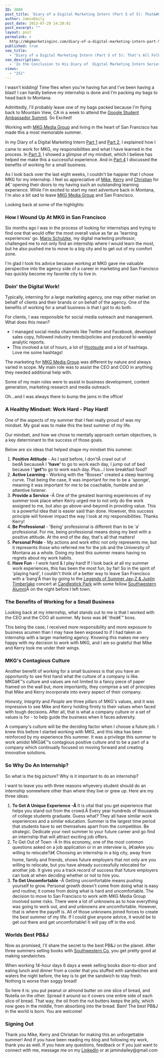 ```yaml
---
ID: 3800
post_title: 'Diary of a Digital Marketing Intern (Part 5 of 5): That&#8217;s It, That&#8217;s All!'
author: JaminDaily
post_date: 2013-07-29 14:20:01
post_excerpt: ""
layout: post
permalink: >
  http://mkgmarketinginc.com/diary-of-a-digital-marketing-intern-part-5-of-5-thats-it-thats-all/
published: true
seo_title:
  - "Diary of a Digital Marketing Intern (Part 5 of 5): That's All Folks!"
seo_description:
  - 'In the Conclusion to His Diary of  Digital Marketing Intern Series, Jamin Dailey Recaps His Summer Internship at MKG Media Group'
views:
  - "251"
---
```

<p>I wasn't kidding! Time flies when you're having fun and I've been having a blast! I can hardly believe my internship is done and I'm packing my bags to head back to Montana.</p>

<p>Admittedly, I'll probably leave one of my bags packed because I'm flying back to Mountain View, CA in a week to attend the <a href="https://www.youtube.com/watch?v=IVDS7Oa0TI4" target="_blank">Google Student Ambassador Summit</a>. So Excited!</p>

<p>Working with <a href="http://mkgmediagroup.com/" target="_blank">MKG Media Group</a> and living in the heart of San Francisco has made this a most memorable summer.</p>

<!--more-->

<p>In my Diary of a Digital Marketing Intern <a title="Diary of a Digital Marketing Intern: Part 1 of 5" href="http://mkgmediagroup.com/dairy-of-a-digital-marketing-intern-part-1-of-5/" target="_blank">Part 1</a> and <a title="Diary of a Digital Marketing Intern: Doinâ€™ Work!" href="http://mkgmediagroup.com/diary-of-a-digital-marketing-intern-doin-work/" target="_blank">Part 2</a>, I explained how I came to work for MKG, my responsibilities and what I have learned in the process. In <a title="Diary of a Digital Marketing Intern (Part 3 of 5): A Winning Mindset!" href="http://mkgmediagroup.com/diary-of-a-digital-marketing-intern-part-3-of-5-a-winning-mindset/" target="_blank">Part 3</a>, I showed a glimpse of my mindset, which I believe has helped me make this a successful experience. And in <a title="Diary of a Digital Marketing Intern (Part 4 of 5): The Benefits of Working for a Small Business" href="http://mkgmediagroup.com/diary-of-a-digital-marketing-intern-4-of-5-the-benefits-of-working-for-a-small-business/" target="_blank">Part 4</a> I discussed<b> </b>the benefits of working for a small business.</p>

<p>As I look back over the last eight weeks, I couldn't be happier that I chose MKG for my internship. I feel so appreciative of <a href="http://www.linkedin.com/in/mikekrass" target="_blank">Mike</a>, <a href="http://kerryguard.com/" target="_blank">Kerry</a> and <a href="http://www.christianbullock.net/" target="_blank">Christian</a> for â€˜opening their doors to my having such an outstanding learning experience. While I'm excited to start my next adventure back in Montana, I'm also a bit sad to leave <a href="http://mkgmediagroup.com/" target="_blank">MKG Media Group</a> and San Francisco.</p>

<p>Looking back at some of the highlights:</p>

<h3>How I Wound Up At MKG in San Francisco</h3>

<p>Six months ago I was in the process of looking for internships and trying to find one that would offer the most overall value as far as 'learning experiences' go. <a href="http://ideamensch.com/mario/" target="_blank">Mario Schulzke</a>, my digital marketing professor, challenged me to not only find an internship where I would learn the most, but he also pushed me to move to a big city and to get out of my comfort zone.</p>

<p>I'm glad I took his advice because working at MKG gave me valuable perspective into the agency side of a career in marketing and San Francisco has quickly become my favorite city to live in.</p>

<h3>Doin' the Digital Work!</h3>
<p>Typically, interning for a large marketing agency, one may either market on behalf of clients and their brands or on behalf of the agency. One of the benefits of working for a small business is that I got to do both.</p>

<p>For clients, I was responsible for social media outreach and management. What does this mean?</p>
<ul>
	<li>I managed social media channels like Twitter and Facebook, developed sales copy, followed industry trends/policies and produced bi-weekly analytic reports. </span></li>
	<li>This involved a lot of hours, a lot of <a href="https://hootsuite.com/" target="_blank">Hootsuite</a> and a lot of hashtags. Love me some hashtags!</li>
</ul>

<p>The marketing for <a href="http://mkgmediagroup.com/" target="_blank">MKG Media Group</a> was different by nature and always varied in scope. My main role was to assist the CEO and COO in anything they needed additional help with.</p>

<p>Some of my main roles were to assist in business development, content generation, marketing research and media outreach.</p>

<p>Oh...and I was always there to bump the jams in the office!</p>

<h3>A Healthy Mindset: Work Hard - Play Hard!</h3>

<p>One of the aspects of my summer that I feel really proud of was my mindset. My goal was to make this the best summer of my life.</p>

<p>Our mindset, and how we chose to mentally approach certain objectives, is a key determinant to the success of those goals.</p>

<p>Below are six ideas that helped shape my mindset this summer.</p>
<ol>
	<li><strong>Positive Attitude</strong> - As I said before, I don'tÂ crawl out of bedÂ becauseÂ I <strong>'have'</strong> to go to work each day, I jump out of bed because I <strong >'get'</strong>to go to work each day. Plus...I love breakfast food?</li>
	<li><strong>Active Learning</strong> - Working with the "Bosses" created a steep learning curve. That being the case, It was important for me to be a 'sponge', meaning it was important for me to be coachable, humble and an attentive listener.</li>
	<li><strong>Provide a Service</strong> -Â One of the greatest learning experiences of my summer took place when Kerry urged me to not only do the work assigned to me, but also go above-and-beyond in providing value. This is a powerful idea that is easier said than done. However, this success principle will forever impact the way I look at my responsibilities. Thanks Kerry!</li>
	<li><strong>Be Professional</strong> - 'Being' professional is different than to be 'a' professional. For me, being professional means doing my best with a positive attitude. At the end of the day, that's all that matters!</li>
	<li><strong>Personal Pride</strong> - My actions and work ethic not only represents me, but it represents those who referred me for the job and the University of Montana as a whole. Doing my best this summer means having no regrets about my work habits.</li>
	<li><strong>Have Fun</strong> - I work hard &amp; I play hard! If I look back at all my summer work experiences, this has been the most fun, by far! So in the spirit of 'playing hard', I couldn't think of a better way to leave San Francisco with a 'bang'Â than by going to the <a href="https://www.facebook.com/events/214486305358371/" target="_blank">Legends of Summer Jay-Z &amp; Justin Timberlake</a> concert at <a href="http://en.wikipedia.org/wiki/Candlestick_Park" target="_blank">Candlestick Park</a> with some fellow <a href="http://www.wesoldbooks.com/s/236/start.aspx" target="_blank">Southwestern Alumni</a>Â on the night before I left town.</li>
</ol>

<h3>The Benefits of Working for a Small Business</h3>

<p>Looking back at my internship, what stands out to me is that I worked with the CEO and the COO all summer. My boss was â€˜theâ€™ boss.</p>
<p>This being the case, I received more responsibility and more exposure to business acumen than I may have been exposed to if I had taken an internship with a larger marketing agency. Knowing this makes me very happy with my decision to work with MKG, and I am so grateful that Mike and Kerry took me under their wings.</p>

<h3>MKG's Contagious Culture</h3>

<p>Another benefit of working for a small business is that you have an opportunity to see first hand what the culture of a company is like. MKGâ€™s culture and values are not limited to a fancy piece of paper framed on the wall but, more importantly, they comprise a set of principles that Mike and Kerry incorporate into every aspect of their company.</p>

<p><i>Honesty, Integrity </i>and<i> People </i>are three pillars of MKG's values, and it was impressive to see Mike and Kerry holding firmly to their values when faced with tough decisions. After all, that is what a company culture or a<b> </b>set of values is for - to help guide the business when it faces<b> </b>adversity.</p>

<p>A company's culture will be the deciding factor when I choose a future job. I knew this before I started working with MKG, and this idea has been reinforced by my experience this summer. It was a privilege this summer to work amidst MKGâ€™s contagious positive culture and to be a part of a company which continually focused on moving forward and creating innovative solutions.</p>

<h3>So Why Do An Internship?</h3>

<p>So what is the big picture? Why is it important to do an internship?</p>

<p>I want to leave you with three reasons whyevery student should do an internship somewhere other than where they live or grew up. Here are my three ideas:</p>
<ol>
	<li><strong>To Get A Unique Experience -Â </strong>It is vital that you get experience that helps you stand out from the crowd.Â Every year hundreds of thousands of college students graduate. Guess what? They all have similar work experiences and a similar education. Summer is the largest time period that students have to set themselves apart from the competition. Be strategic. Dedicate your next summer to your future career and go find an internship that will attract exciting job offers.</li>
	<li><strong">To Get Out of Town</strong> -Â In this economy, one of the most common questions asked on a job application or in an interview is, â€œAre you willing to relocate?â€ Choosing an internship in a big city, away from home, family and friends, shows future employers that not only are you willing to relocate, but you have already successfully relocated for another job. It gives you a track record of success that future employers can look at when deciding whether or not to hire you.</li>
	<li><strong>To Get Uncomfortable</strong> -Â Getting uncomfortable means pushing yourself to grow. Personal growth doesn't come from doing what is easy and routine<b>;</b> it comes from doing what is hard and uncomfortable. The decision to move to San Francisco to work with MKG Media Group involved some risks. There were a lot of unknowns as to how everything was going to work out, and and unknowns are uncomfortable. However, that is where the payoff is. All of those unknowns joined forces to create the best summer of my life. If I could give anyone advice, it would be to get out there and get uncomfortable! It will pay off in the end.</li>
</ol>

<h3>Worlds Best PB&J</h3>
<p>Now as promised, I'll share the secret to the best PB&J on the planet. After three summers selling books with <a href="http://www.southwestern.com/" target="_blank">Southwestern Co</a>, you get pretty good at making sandwiches.</p>

<p>When working 14-hour days 6 days a week selling books door-to-door and eating lunch and dinner from a cooler that you stuffed with sandwiches and waters the night before, the key is to get the sandwich to stay fresh. Nothing is worse than soggy bread!</p>

<p>So here it is: you put peanut or almond butter on one slice of bread, and Nutella on the other. Spread it around so it covers one entire side of each slice of bread. That way, the oil from the nut butters keeps the jelly, which now goes in the middle, from absorbing into the bread. Bam! The best PB&J in the world is born. You are welcome!</p>

<h3>Signing Out</h3>
<p>Thank you Mike, Kerry and Christian for making this an unforgettable summer! And if you have been reading my blog and following my work, thank you as well. If you have any questions, feedback or if you just want to connect with me, message me on my <a href="http://www.linkedin.com/profile/view?id=80991800&amp;trk=nav_responsive_tab_profile" target="_blank">LinkedIn</a> or at jamindailey@gmail.com</p>